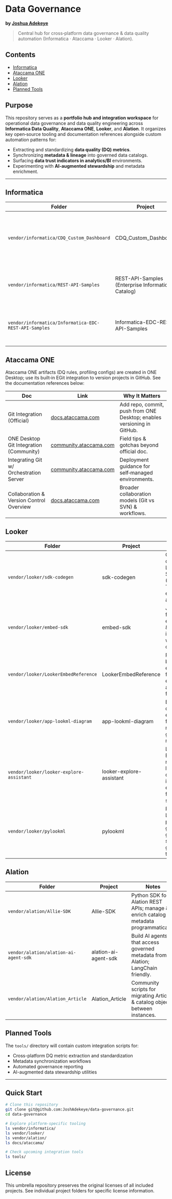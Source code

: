 # Data Governance
**by [Joshua Adekeye](https://github.com/JoshAdekeye)**

> Central hub for cross‑platform data governance & data quality automation (Informatica · Ataccama · Looker · Alation).

## Contents
- [Informatica](#informatica)
- [Ataccama ONE](#ataccama-one)
- [Looker](#looker)
- [Alation](#alation)
- [Planned Tools](#planned-tools)

## Purpose

This repository serves as a **portfolio hub and integration workspace** for operational data governance and data quality engineering across **Informatica Data Quality**, **Ataccama ONE**, **Looker**, and **Alation**. It organizes key open‑source tooling and documentation references alongside custom automation patterns for:

- Extracting and standardizing **data quality (DQ) metrics**.
- Synchronizing **metadata & lineage** into governed data catalogs.
- Surfacing **data trust indicators in analytics/BI** environments.
- Experimenting with **AI-augmented stewardship** and metadata enrichment.

---

## Informatica

| Folder | Project | Notes |
|--------|---------|-------|
| `vendor/informatica/CDQ_Custom_Dashboard` | CDQ_Custom_Dashboard | Cloud Data Quality reporting template; extracts profiling metrics for dashboarding. |
| `vendor/informatica/REST-API-Samples` | REST-API-Samples (Enterprise Information Catalog) | Java/Python samples for EIC REST API (metadata, lineage, profiling). |
| `vendor/informatica/Informatica-EDC-REST-API-Samples` | Informatica-EDC-REST-API-Samples | Community Python utilities building on EDC REST APIs. |

## Ataccama ONE

Ataccama ONE artifacts (DQ rules, profiling configs) are created in ONE Desktop; use its built‑in EGit integration to version projects in GitHub. See the documentation references below:

| Doc | Link | Why It Matters |
|-----|------|----------------|
| Git Integration (Official) | [docs.ataccama.com](https://docs.ataccama.com/one-desktop/latest/projects/git.html) | Add repo, commit, push from ONE Desktop; enables versioning in GitHub. |
| ONE Desktop Git Integration (Community) | [community.ataccama.com](https://community.ataccama.com/master-data-management-reference-data-management-92/one-desktop-git-intergration-382) | Field tips & gotchas beyond official doc. |
| Integrating Git w/ Orchestration Server | [community.ataccama.com](https://community.ataccama.com/data-quality-catalog-94/integrating-git-with-orchestration-server-1230) | Deployment guidance for self‑managed environments. |
| Collaboration & Version Control Overview | [docs.ataccama.com](https://docs.ataccama.com/one-desktop/latest/projects/collaboration-and-version-control.html) | Broader collaboration models (Git vs SVN) & workflows. |

## Looker

| Folder | Project | Notes |
|--------|---------|-------|
| `vendor/looker/sdk-codegen` | sdk-codegen | Generates official Looker SDKs (Python, TS/JS, Go, etc.) for API automation. |
| `vendor/looker/embed-sdk` | embed-sdk | JS library for embedding & interacting with Looker content. |
| `vendor/looker/LookerEmbedReference` | LookerEmbedReference | Full React + backend examples for embedded analytics flows. |
| `vendor/looker/app-lookml-diagram` | app-lookml-diagram | ERD diagram extension for LookML models—governance mapping. |
| `vendor/looker/looker-explore-assistant` | looker-explore-assistant | LLM → Explore natural language query interface; extensible for DQ signals. |
| `vendor/looker/pylookml` | pylookml | Pythonic LookML parsing & generation; good for scripted governance tasks. |

## Alation

| Folder | Project | Notes |
|--------|---------|-------|
| `vendor/alation/Allie-SDK` | Allie-SDK | Python SDK for Alation REST APIs; manage & enrich catalog metadata programmatically. |
| `vendor/alation/alation-ai-agent-sdk` | alation-ai-agent-sdk | Build AI agents that access governed metadata from Alation; LangChain friendly. |
| `vendor/alation/Alation_Article` | Alation_Article | Community scripts for migrating Articles & catalog objects between instances. |

## Planned Tools

The `tools/` directory will contain custom integration scripts for:
- Cross-platform DQ metric extraction and standardization
- Metadata synchronization workflows
- Automated governance reporting
- AI-augmented data stewardship utilities

---

## Quick Start

```bash
# Clone this repository
git clone git@github.com:JoshAdekeye/data-governance.git
cd data-governance

# Explore platform-specific tooling
ls vendor/informatica/
ls vendor/looker/
ls vendor/alation/
ls docs/ataccama/

# Check upcoming integration tools
ls tools/
```

## License

This umbrella repository preserves the original licenses of all included projects. See individual project folders for specific license information.
